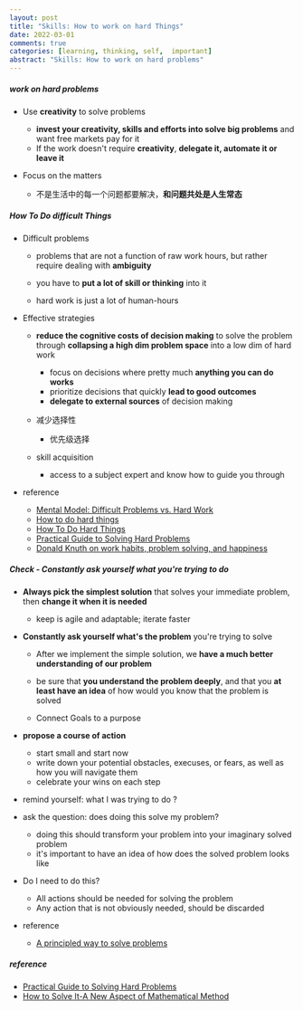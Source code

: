 ```yaml
---
layout: post
title: "Skills: How to work on hard Things"
date: 2022-03-01
comments: true
categories: [learning, thinking, self,  important]
abstract: "Skills: How to work on hard problems"
---
```


##### work on hard problems  
* Use **creativity** to solve problems    
    - **invest your creativity, skills and efforts into solve big problems** and want free markets pay for it    
    - If the work doesn't require **creativity**, **delegate it, automate it or leave it**    

* Focus on the matters  
    - 不是生活中的每一个问题都要解决，**和问题共处是人生常态**    

##### How To Do difficult Things  
* Difficult problems  
    - problems that are not a function of raw work hours, but rather require dealing with **ambiguity**    
    - you have to **put a lot of skill or thinking** into it    

    - hard work is just a lot of human-hours  

* Effective strategies 
    - **reduce the cognitive costs of decision making** to solve the problem through 
    **collapsing a high dim problem space** into a low dim of hard work  
        + focus on decisions where pretty much **anything you can do works**  
        + prioritize decisions that quickly **lead to good outcomes**  
        + **delegate to external sources** of decision making  

    - 减少选择性  
        + 优先级选择  

    -  skill acquisition  
        + access to a subject expert and know how to guide you through  


* reference  
    - [Mental Model: Difficult Problems vs. Hard Work](https://benjamincongdon.me/blog/2022/06/22/Mental-Model-Difficult-Problems-vs.-Hard-Work/)  
    - [How to do hard things](https://www.drmaciver.com/2019/05/how-to-do-hard-things/)  
    - [How To Do Hard Things](https://every.to/superorganizers/how-to-do-hard-things)  
    - [Practical Guide to Solving Hard Problems](https://praeclarum.org/2022/02/19/hard-problems.html)  
    - [Donald Knuth on work habits, problem solving, and happiness](https://shuvomoy.github.io/blogs/posts/Knuth-on-work-habits-and-problem-solving-and-happiness/)  


##### **Check -   Constantly ask yourself what you're trying to do**  
* **Always pick the simplest solution** that solves your immediate problem, then **change it when it is needed**    
    - keep is agile and adaptable; iterate faster  
    

*  **Constantly ask yourself what's the problem** you're trying to solve  
    - After we implement the simple solution, we **have a much better understanding of our problem**  

    - be sure that **you understand the problem deeply**, and that you **at least have an idea** of how would you know that the problem is solved  

    - Connect Goals to a purpose   
             
* **propose a course of action**  
    - start small and start now  
    - write down your potential obstacles, execuses, or fears, as well as how you will navigate them  
    - celebrate your wins on each step  

* remind yourself: what I was trying to do ?

* ask the question: does doing this solve my problem?  
    - doing this should transform your problem into your imaginary solved problem 
    - it's important to have an idea of how does the solved problem looks like  

* Do I need to do this?  
    - All actions should be needed for solving the problem  
    - Any action that is not obviously needed, should be discarded  

* reference  
    - [A principled way to solve problems](https://emasquil.github.io/posts/solving-problems/)


##### reference  
* [Practical Guide to Solving Hard Problems](https://praeclarum.org/2022/02/19/hard-problems.html)
* [How to Solve It-A New Aspect of Mathematical Method](https://book.douban.com/subject/1456890/)

